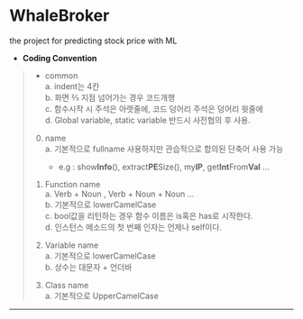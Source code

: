 # WhaleBroker
the project for predicting stock price with ML

  
* **Coding Convention**  
> + common   
> a. indent는 4칸  
> b. 화면 ⅔ 지점 넘어가는 경우 코드개행  
> c. 함수시작 시 주석은 아랫줄에, 코드 덩어리 주석은 덩어리 윗줄에  
> d. Global variable, static variable 반드시 사전협의 후 사용.  
>
> 0) name  
>  a. 기본적으로 fullname 사용하지만 관습적으로 합의된 단축어 사용 가능  
>  		- e.g : show**Info**(), extract**PE**Size(), my**IP**, get**Int**From**Val** …   
> 
> 1) Function name  
>  a. Verb + Noun , Verb + Noun + Noun …  
>  b. 기본적으로 lowerCamelCase  
>  c. bool값을 리턴하는 경우 함수 이름은 is혹은 has로 시작한다.  
>  d. 인스턴스 메소드의 첫 번째 인자는 언제나 self이다.  
> 
> 2) Variable name  
>  a. 기본적으로 lowerCamelCase   
>  b. 상수는 대문자 + 언더바   
> 
> 3) Class name  
>  a. 기본적으로 UpperCamelCase  
 
* * *

